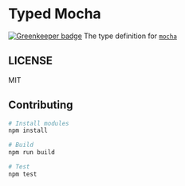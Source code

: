 # Typed Mocha

[![Greenkeeper badge](https://badges.greenkeeper.io/types/env-mocha.svg)](https://greenkeeper.io/)
The type definition for [`mocha`](https://github.com/mochajs/mocha)

## LICENSE
MIT

## Contributing

```sh
# Install modules
npm install

# Build
npm run build

# Test
npm test
```